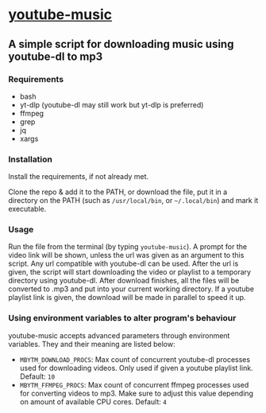 # [youtube-music](/bin/youtube-music)
## A simple script for downloading music using youtube-dl to mp3

### Requirements

* bash
* yt-dlp (youtube-dl may still work but yt-dlp is preferred)
* ffmpeg
* grep
* jq
* xargs

### Installation

Install the requirements, if not already met.

Clone the repo & add it to the PATH, or download the file, put it in a directory on the PATH (such as `/usr/local/bin`, or `~/.local/bin`) and mark it executable.

### Usage

Run the file from the terminal (by typing `youtube-music`). A prompt for the video link will be shown, unless the url was given as an argument to this script. Any url compatible with youtube-dl can be used.
After the url is given, the script will start downloading the video or playlist to a temporary directory using youtube-dl.
After download finishes, all the files will be converted to .mp3 and put into your current working directory.
If a youtube playlist link is given, the download will be made in parallel to speed it up.

### Using environment variables to alter program's behaviour

youtube-music accepts advanced parameters through environment variables.
They and their meaning are listed below:

* `MBYTM_DOWNLOAD_PROCS`: Max count of concurrent youtube-dl processes used for downloading videos. Only used if given a youtube playlist link. Default: `10`
* `MBYTM_FFMPEG_PROCS`: Max count of concurrent ffmpeg processes used for converting videos to mp3. Make sure to adjust this value depending on amount of available CPU cores. Default: `4`

